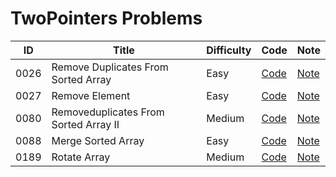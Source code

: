 # TwoPointers Problems

| ID | Title | Difficulty | Code | Note |
|----|-------|------------|------|------|
| 0026 | Remove Duplicates From Sorted Array | Easy | [Code](0026-remove-duplicates-from-sorted-array/solution.js) | [Note](0026-remove-duplicates-from-sorted-array/README.md) |
| 0027 | Remove Element | Easy | [Code](0027-remove-element/solution.js) | [Note](0027-remove-element/README.md) |
| 0080 | Removeduplicates From Sorted Array II | Medium | [Code](0080-removeduplicates-from-sorted-array-II/solution.js) | [Note](0080-removeduplicates-from-sorted-array-II/README.md) |
| 0088 | Merge Sorted Array | Easy | [Code](0088-merge-sorted-array/solution.js) | [Note](0088-merge-sorted-array/README.md) |
| 0189 | Rotate Array | Medium | [Code](0189-rotate-array/solution.js) | [Note](0189-rotate-array/README.md) |
